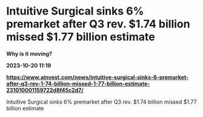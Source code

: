 # Intuitive Surgical sinks 6% premarket after Q3 rev. $1.74 billion missed $1.77 billion estimate
**Why is it moving?**

**2023-10-20 11:19**

**https://www.ainvest.com/news/intuitive-surgical-sinks-6-premarket-after-q3-rev-1-74-billion-missed-1-77-billion-estimate-231010001159722d8f45c2d7/**

Intuitive Surgical sinks 6% premarket after Q3 rev. $1.74 billion missed $1.77 billion estimate